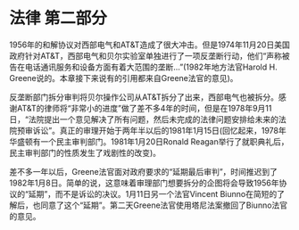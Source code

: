 # 法律 第二部分

1956年的和解协议对西部电气和AT&T造成了很大冲击。但是1974年11月20日美国政府针对AT&T，西部电气和贝尔实验室单独进行了一项反垄断行动，他们“声称被告在电话通讯服务和设备方面有着大范围的垄断...”(1982年地方法官Harold H. Greene说的。本章接下来说有的引用都来自Greene法官的意见)。

反垄断部门拆分审判将贝尔操作公司从AT&T拆分了出来，西部电气也被拆分。感谢AT&T的律师将“非常小的进度”做了差不多4年的时间，但是在1978年9月11日，“法院提出一个意见解决了所有问题，然后未完成的法律问题安排给未来的法院预审诉讼”。真正的审理开始于两年半以后的1981年1月15日(回忆起来，1978年华盛顿有一个民主审判部门。1981年1月20日Ronald Reagan举行了就职典礼后，民主审判部门的性质发生了戏剧性的改变)。

差不多一年以后，Greene法官面对政府要求的“延期最后审判”，时间推迟到了1982年1月8日。简单的说，这意味着审理部门想要拆分的企图将会导致1956年协议的“延期”，而不是诉讼的决议。1月11日另一个法官Vincent Biunno在简短的了解后，也同意了这个“延期”。第二天Greene法官使用塔尼法案撤回了Biunno法官的意见。
